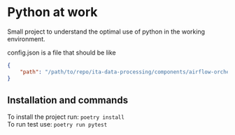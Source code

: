 # Python at work
Small project to understand the optimal use of python in the working environment.

config.json is a file that should be like
```json
{
    "path": "/path/to/repo/ita-data-processing/components/airflow-orchestrator/processing_datamodel_2"
}
```

## Installation and commands
To install the project run: `poetry install`\
To run test use: `poetry run pytest`